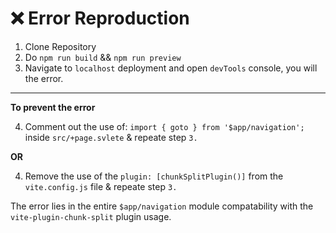 
# ❌ Error Reproduction

1. Clone Repository
2. Do `npm run build` && `npm run preview`
3. Navigate to `localhost` deployment and open `devTools` console, you will the error.

---

**To prevent the error**

4. Comment out the use of: `import { goto } from '$app/navigation';` inside `src/+page.svlete` & repeate step `3.`

**OR**

4. Remove the use of the `plugin: [chunkSplitPlugin()]` from the `vite.config.js` file & repeate step `3.`

The error lies in the entire `$app/navigation` module compatability with the `vite-plugin-chunk-split` plugin usage.